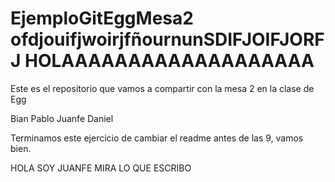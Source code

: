 # EjemploGitEggMesa2 ofdjouifjwoirjfñournunSDIFJOIFJORFJ HOLAAAAAAAAAAAAAAAAAAA
Este es el repositorio que vamos a compartir con la mesa 2 en la clase de Egg

Bian
Pablo
Juanfe
Daniel


Terminamos este ejercicio de cambiar el readme antes de las 9, vamos bien.

HOLA SOY JUANFE MIRA LO QUE ESCRIBO
